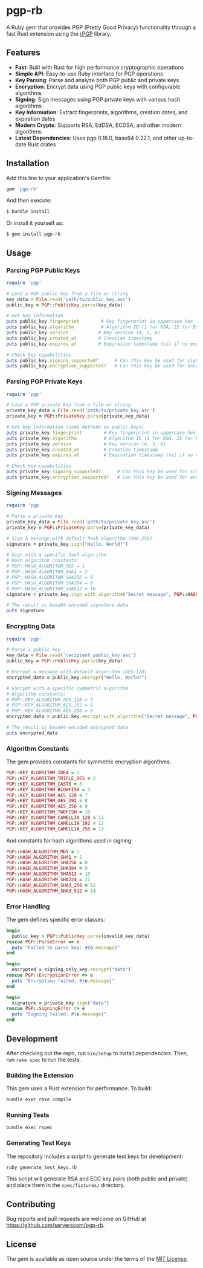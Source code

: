 # pgp-rb

A Ruby gem that provides PGP (Pretty Good Privacy) functionality through a fast Rust extension using the [rPGP](https://github.com/rpgp/rpgp) library.

## Features

- **Fast**: Built with Rust for high performance cryptographic operations
- **Simple API**: Easy-to-use Ruby interface for PGP operations
- **Key Parsing**: Parse and analyze both PGP public and private keys
- **Encryption**: Encrypt data using PGP public keys with configurable algorithms
- **Signing**: Sign messages using PGP private keys with various hash algorithms
- **Key Information**: Extract fingerprints, algorithms, creation dates, and expiration dates
- **Modern Crypto**: Supports RSA, EdDSA, ECDSA, and other modern algorithms
- **Latest Dependencies**: Uses pgp 0.16.0, base64 0.22.1, and other up-to-date Rust crates

## Installation

Add this line to your application's Gemfile:

```ruby
gem 'pgp-rb'
```

And then execute:

```bash
$ bundle install
```

Or install it yourself as:

```bash
$ gem install pgp-rb
```

## Usage

### Parsing PGP Public Keys

```ruby
require 'pgp'

# Load a PGP public key from a file or string
key_data = File.read('path/to/public_key.asc')
public_key = PGP::PublicKey.parse(key_data)

# Get key information
puts public_key.fingerprint        # Key fingerprint in uppercase hex
puts public_key.algorithm          # Algorithm ID (1 for RSA, 22 for EdDSA, etc.)
puts public_key.version           # Key version (4, 5, 6)
puts public_key.created_at        # Creation timestamp
puts public_key.expires_at        # Expiration timestamp (nil if no expiration)

# Check key capabilities
puts public_key.signing_supported?      # Can this key be used for signing?
puts public_key.encryption_supported?   # Can this key be used for encryption?
```

### Parsing PGP Private Keys

```ruby
require 'pgp'

# Load a PGP private key from a file or string
private_key_data = File.read('path/to/private_key.asc')
private_key = PGP::PrivateKey.parse(private_key_data)

# Get key information (same methods as public keys)
puts private_key.fingerprint        # Key fingerprint in uppercase hex
puts private_key.algorithm          # Algorithm ID (1 for RSA, 22 for EdDSA, etc.)
puts private_key.version            # Key version (4, 5, 6)
puts private_key.created_at         # Creation timestamp
puts private_key.expires_at         # Expiration timestamp (nil if no expiration)

# Check key capabilities
puts private_key.signing_supported?      # Can this key be used for signing?
puts private_key.encryption_supported?   # Can this key be used for encryption?
```

### Signing Messages

```ruby
require 'pgp'

# Parse a private key
private_key_data = File.read('path/to/private_key.asc')
private_key = PGP::PrivateKey.parse(private_key_data)

# Sign a message with default hash algorithm (SHA-256)
signature = private_key.sign("Hello, World!")

# Sign with a specific hash algorithm
# Hash algorithm constants:
# PGP::HASH_ALGORITHM_MD5 = 1
# PGP::HASH_ALGORITHM_SHA1 = 2
# PGP::HASH_ALGORITHM_SHA256 = 8
# PGP::HASH_ALGORITHM_SHA384 = 9
# PGP::HASH_ALGORITHM_SHA512 = 10
signature = private_key.sign_with_algorithm("Secret message", PGP::HASH_ALGORITHM_SHA512)

# The result is base64-encoded signature data
puts signature
```

### Encrypting Data

```ruby
require 'pgp'

# Parse a public key
key_data = File.read('recipient_public_key.asc')
public_key = PGP::PublicKey.parse(key_data)

# Encrypt a message with default algorithm (AES-128)
encrypted_data = public_key.encrypt("Hello, World!")

# Encrypt with a specific symmetric algorithm
# Algorithm constants:
# PGP::KEY_ALGORITHM_AES_128 = 7
# PGP::KEY_ALGORITHM_AES_192 = 8
# PGP::KEY_ALGORITHM_AES_256 = 9
encrypted_data = public_key.encrypt_with_algorithm("Secret message", PGP::KEY_ALGORITHM_AES_256)

# The result is base64-encoded encrypted data
puts encrypted_data
```

### Algorithm Constants

The gem provides constants for symmetric encryption algorithms:

```ruby
PGP::KEY_ALGORITHM_IDEA = 1
PGP::KEY_ALGORITHM_TRIPLE_DES = 2
PGP::KEY_ALGORITHM_CAST5 = 3
PGP::KEY_ALGORITHM_BLOWFISH = 4
PGP::KEY_ALGORITHM_AES_128 = 7
PGP::KEY_ALGORITHM_AES_192 = 8
PGP::KEY_ALGORITHM_AES_256 = 9
PGP::KEY_ALGORITHM_TWOFISH = 10
PGP::KEY_ALGORITHM_CAMELLIA_128 = 11
PGP::KEY_ALGORITHM_CAMELLIA_192 = 12
PGP::KEY_ALGORITHM_CAMELLIA_256 = 13
```

And constants for hash algorithms used in signing:

```ruby
PGP::HASH_ALGORITHM_MD5 = 1
PGP::HASH_ALGORITHM_SHA1 = 2
PGP::HASH_ALGORITHM_SHA256 = 8
PGP::HASH_ALGORITHM_SHA384 = 9
PGP::HASH_ALGORITHM_SHA512 = 10
PGP::HASH_ALGORITHM_SHA224 = 11
PGP::HASH_ALGORITHM_SHA3_256 = 12
PGP::HASH_ALGORITHM_SHA3_512 = 14
```

### Error Handling

The gem defines specific error classes:

```ruby
begin
  public_key = PGP::PublicKey.parse(invalid_key_data)
rescue PGP::ParseError => e
  puts "Failed to parse key: #{e.message}"
end

begin
  encrypted = signing_only_key.encrypt("data")
rescue PGP::EncryptionError => e
  puts "Encryption failed: #{e.message}"
end

begin
  signature = private_key.sign("data")
rescue PGP::SigningError => e
  puts "Signing failed: #{e.message}"
end
```

## Development

After checking out the repo, run `bin/setup` to install dependencies. Then, run `rake spec` to run the tests.

### Building the Extension

This gem uses a Rust extension for performance. To build:

```bash
bundle exec rake compile
```

### Running Tests

```bash
bundle exec rspec
```

### Generating Test Keys

The repository includes a script to generate test keys for development:

```bash
ruby generate_test_keys.rb
```

This script will generate RSA and ECC key pairs (both public and private) and place them in the `spec/fixtures/` directory.

## Contributing

Bug reports and pull requests are welcome on GitHub at https://github.com/serverscom/pgp-rb.

## License

The gem is available as open source under the terms of the [MIT License](https://opensource.org/licenses/MIT).
